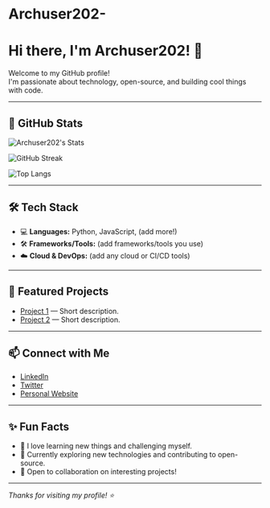 # Archuser202-

# Hi there, I'm Archuser202! 👋

Welcome to my GitHub profile!  
I'm passionate about technology, open-source, and building cool things with code.

---

## 🚀 GitHub Stats

![Archuser202's Stats](https://github-readme-stats.vercel.app/api?username=Archuser202&theme=catppuccin_mocha&show_icons=true&hide_border=true&count_private=true)

![GitHub Streak](https://streak-stats.demolab.com?user=Archuser202&theme=catppuccin-mocha&hide_border=true)

![Top Langs](https://github-readme-stats.vercel.app/api/top-langs/?username=Archuser202&layout=compact&theme=catppuccin_mocha&hide_border=true)

---

## 🛠️ Tech Stack

<!-- Add your favorite tools, languages, or technologies here -->
- 💻 **Languages:** Python, JavaScript, (add more!)
- 🛠️ **Frameworks/Tools:** (add frameworks/tools you use)
- ☁️ **Cloud & DevOps:** (add any cloud or CI/CD tools)

---

## 🌟 Featured Projects

<!-- Highlight a few repos or projects here -->
- [Project 1](#) — Short description.
- [Project 2](#) — Short description.

---

## 📫 Connect with Me

<!-- Add your social links or contact methods here -->
- [LinkedIn](#)
- [Twitter](#)
- [Personal Website](#)

---

## ✨ Fun Facts

- 🧩 I love learning new things and challenging myself.
- 🌱 Currently exploring new technologies and contributing to open-source.
- 🤝 Open to collaboration on interesting projects!

---

_Thanks for visiting my profile! ⭐️_
